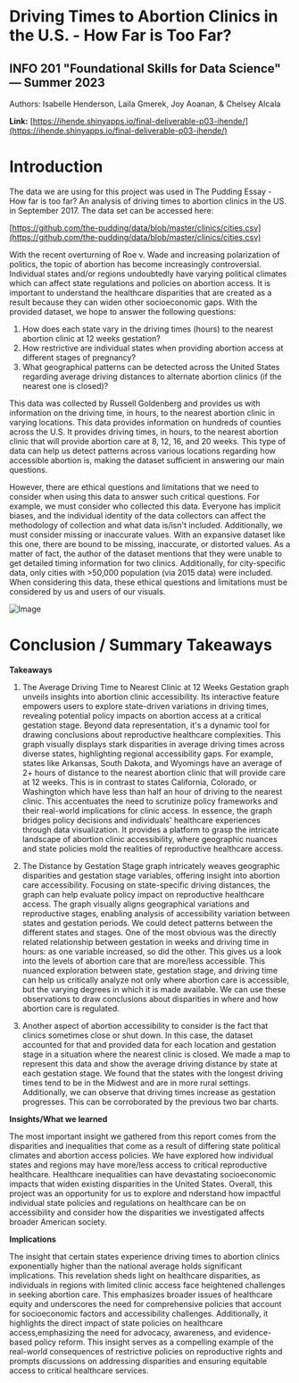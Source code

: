# Driving Times to Abortion Clinics in the U.S. - How Far is Too Far?
## INFO 201 "Foundational Skills for Data Science" — Summer 2023

Authors: Isabelle Henderson, Laila Gmerek, Joy Aoanan, & Chelsey Alcala

**Link:** [https://ihende.shinyapps.io/final-deliverable-p03-ihende/](https://ihende.shinyapps.io/final-deliverable-p03-ihende/)

# Introduction

The data we are using for this project was used in The Pudding Essay - How far is too far? An analysis of driving times to abortion clinics in the US. in September 2017. The data set can be accessed here:

[https://github.com/the-pudding/data/blob/master/clinics/cities.csv](https://github.com/the-pudding/data/blob/master/clinics/cities.csv)

With the recent overturning of Roe v. Wade and increasing polarization of politics, the topic of abortion has become increasingly controversial. Individual states and/or regions undoubtedly have varying political climates which can affect state regulations and policies on abortion access. It is important to understand the healthcare disparities that are created as a result because they can widen other
socioeconomic gaps. With the provided dataset, we hope to answer the following questions:

1. How does each state vary in the driving times (hours) to the nearest abortion clinic at 12 weeks gestation?
2. How restrictive are individual states when providing abortion access at different stages of pregnancy?
3.  What geographical patterns can be detected across the United States regarding average driving distances to alternate abortion clinics (if the nearest one is closed)?

This data was collected by Russell Goldenberg and provides us with information on the driving time, in hours, to the nearest abortion clinic in varying locations. This data provides information on hundreds of counties across the U.S. It provides driving times, in hours, to the nearest abortion clinic that will provide abortion care at 8, 12, 16, and 20 weeks. This type of data can help us detect patterns across various locations regarding how accessible abortion is, making the dataset sufficient in answering our main questions.

However, there are ethical questions and limitations that we need to consider when using this data to answer such critical questions. For example, we must consider who collected this data. Everyone has implicit biases, and the individual identity of the data collectors can affect the methodology of collection and what data is/isn't included. Additionally, we must consider missing or inaccurate values. With an expansive dataset like this one, there are bound to be missing, inaccurate, or distorted values. As a matter of fact, the author of the dataset mentions that they were unable to get detailed timing information for two clinics. Additionally, for city-specific data, only cities with >50,000 population (via 2015 data) were included. When considering this data, these ethical questions and limitations must be considered by us and users of our visuals.

![Image](images/abortion.png)

# Conclusion / Summary Takeaways

**Takeaways**

1. The Average Driving Time to Nearest Clinic at 12 Weeks Gestation graph unveils insights into abortion clinic accessibility. Its interactive feature empowers users to explore state-driven variations in driving times, revealing potential policy impacts on abortion access at a critical gestation stage. Beyond data representation, it's a dynamic tool for drawing conclusions about reproductive healthcare complexities. This graph visually displays stark disparities in average driving times across diverse states, highlighting regional accessibility gaps. For example, states like Arkansas, South Dakota, and Wyomings have an average of 2+ hours of distance to the nearest abortion clinic that will provide care at 12 weeks. This is in contrast to states California, Colorado, or Washington which have less than half an hour of driving to the nearest clinic. This accentuates the need to scrutinize policy frameworks and their real-world implications for clinic access. In essence, the graph bridges policy decisions and individuals' healthcare experiences through data visualization. It provides a platform to grasp the intricate landscape of abortion clinic accessibility, where geographic nuances and state policies mold the realities of reproductive healthcare access.

2. The Distance by Gestation Stage graph intricately weaves geographic disparities and gestation stage variables, offering insight into abortion care accessibility. Focusing on state-specific driving distances, the graph can help evaluate policy impact on reproductive healthcare access. The graph visually aligns geographical variations and reproductive stages, enabling analysis of accessibility variation between states and gestation periods. We could detect patterns between the different states and stages. One of the most obvious was the directly related relationship between gestation in weeks and driving time in hours: as one variable increased, so did the other. This gives us a look into the levels of abortion care that are more/less accessible. This nuanced exploration between state, gestation stage, and driving time can help us critically analyze not only where abortion care is accessible, but the varying degrees in which it is made available. We can use these observations to draw conclusions about disparities in where and how abortion care is regulated.

3. Another aspect of abortion accessibility to consider is the fact that clinics sometimes close or shut down. In this case, the dataset accounted for that and provided data for each location and gestation stage in a situation where the nearest clinic is closed. We made a map to represent this data and show the average driving distance by state at each gestation stage. We found that the states with the longest driving times tend to be in the Midwest and are in more rural settings. Additionally, we can observe that driving times increase as gestation progresses. This can be corroborated by the previous two bar charts.

**Insights/What we learned**

The most important insight we gathered from this report comes from the disparities and inequalities that come as a result of differing state political climates and abortion access policies. We have explored how individual states and regions may have more/less access to critical reproductive healthcare. Healthcare inequalities can have devastating socioeconomic impacts that widen existing disparities in the United States. Overall, this project was an opportunity for us to explore and nderstand how impactful individual state policies and regulations on healthcare can be on accessibility and consider how the disparities we investigated affects broader American society.

**Implications**

The insight that certain states experience driving times to abortion clinics exponentially higher than the national average holds significant implications. This revelation sheds light on healthcare disparities, as individuals in regions with limited clinic access face heightened challenges in seeking abortion care. This emphasizes broader issues of healthcare equity and underscores the need for comprehensive policies that account for socioeconomic factors and accessibility challenges. Additionally, it highlights the direct impact of state policies on healthcare access,emphasizing the need for advocacy, awareness, and evidence-based policy reform. This insight serves as a compelling example of the real-world consequences of restrictive policies on reproductive rights and prompts discussions on addressing disparities and ensuring equitable access to critical healthcare services.